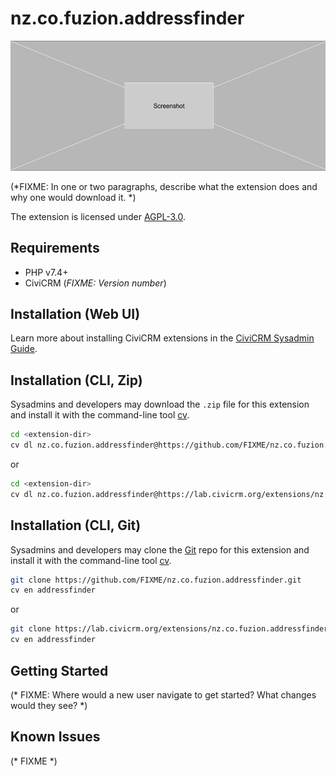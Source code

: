 # nz.co.fuzion.addressfinder

![Screenshot](/images/screenshot.png)

(*FIXME: In one or two paragraphs, describe what the extension does and why one would download it. *)

The extension is licensed under [AGPL-3.0](LICENSE.txt).

## Requirements

* PHP v7.4+
* CiviCRM (*FIXME: Version number*)

## Installation (Web UI)

Learn more about installing CiviCRM extensions in the [CiviCRM Sysadmin Guide](https://docs.civicrm.org/sysadmin/en/latest/customize/extensions/).

## Installation (CLI, Zip)

Sysadmins and developers may download the `.zip` file for this extension and
install it with the command-line tool [cv](https://github.com/civicrm/cv).

```bash
cd <extension-dir>
cv dl nz.co.fuzion.addressfinder@https://github.com/FIXME/nz.co.fuzion.addressfinder/archive/master.zip
```
or
```bash
cd <extension-dir>
cv dl nz.co.fuzion.addressfinder@https://lab.civicrm.org/extensions/nz.co.fuzion.addressfinder/-/archive/main/nz.co.fuzion.addressfinder-main.zip
```

## Installation (CLI, Git)

Sysadmins and developers may clone the [Git](https://en.wikipedia.org/wiki/Git) repo for this extension and
install it with the command-line tool [cv](https://github.com/civicrm/cv).

```bash
git clone https://github.com/FIXME/nz.co.fuzion.addressfinder.git
cv en addressfinder
```
or
```bash
git clone https://lab.civicrm.org/extensions/nz.co.fuzion.addressfinder.git
cv en addressfinder
```

## Getting Started

(* FIXME: Where would a new user navigate to get started? What changes would they see? *)

## Known Issues

(* FIXME *)
